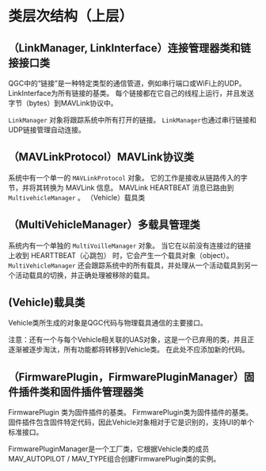 # 类层次结构（上层）

## （LinkManager, LinkInterface）连接管理器类和链接接口类

QGC中的“链接”是一种特定类型的通信管道，例如串行端口或WiFi上的UDP。 LinkInterface为所有链接的基类。 每个链接都在它自己的线程上运行，并且发送字节（bytes）到MAVLink协议中。

`LinkManager` 对象将跟踪系统中所有打开的链接。 `LinkManager`也通过串行链接和 UDP链接管理自动连接。

## （MAVLinkProtocol）MAVLink协议类

系统中有一个单一的 `MAVLinkProtocol` 对象。 它的工作是接收从链路传入的字节，并将其转换为 MAVLink 信息。 MAVLink HEARTBEAT 消息已路由到 `MultivehicleManager` 。 （Vehicle）载具类

## （MultiVehicleManager）多载具管理类

系统内有一个单独的 `MultiVoilleManager` 对象。 当它在以前没有连接过的链接上收到 HEARTTBEAT（心跳包） 时，它会产生一个载具对象（object）。 `MultiVehicleManager` 还会跟踪系统中的所有载具，并处理从一个活动载具到另一个活动载具的切换，并正确处理被移除的载具。

## (Vehicle)载具类

Vehicle类所生成的对象是QGC代码与物理载具通信的主要接口。

注意：还有一个与每个Vehicle相关联的UAS对象，这是一个已弃用的类，并且正逐渐被逐步淘汰，所有功能都将转移到Vehicle类。  在此处不应添加新的代码。

## （FirmwarePlugin，FirmwarePluginManager）固件插件类和固件插件管理器类

FirmwarePlugin 类为固件插件的基类。 FirmwarePlugin类为固件插件的基类。 固件插件包含固件特定代码，因此Vehicle对象相对于它是识别的，支持UI的单个标准接口。

FirmwarePluginManager是一个工厂类，它根据Vehicle类的成员MAV_AUTOPILOT / MAV_TYPE组合创建FirmwarePlugin类的实例。
